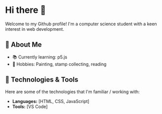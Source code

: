 # Hi there 👋

Welcome to my Github profile! I'm a computer science student with a keen interest in web development. 

## 🌱 About Me

- 📚 Currently learning: p5.js
- 🎨 Hobbies: Painting, stamp collecting, reading

## 💼 Technologies & Tools

Here are some of the technologies that I'm familiar / working with:

- **Languages:** [HTML, CSS, JavaScript]
- **Tools:** [VS Code]

<!--
**sajith-dev/sajith-dev** is a ✨ _special_ ✨ repository because its `README.md` (this file) appears on your GitHub profile.

Here are some ideas to get you started:

- 🔭 I’m currently working on ...
- 🌱 I’m currently learning ...
- 👯 I’m looking to collaborate on ...
- 🤔 I’m looking for help with ...
- 💬 Ask me about ...
- 📫 How to reach me: ...
- 😄 Pronouns: ...
- ⚡ Fun fact: ...
-->
